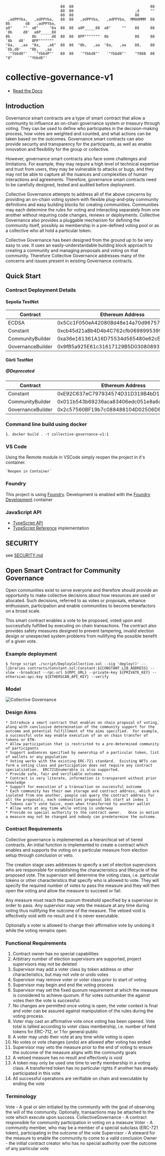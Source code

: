 ```
                         88  88                                   88
                         88  88                            ,d     ""
                         88  88                            88
 ,adPPYba,   ,adPPYba,   88  88   ,adPPYba,   ,adPPYba,  MM88MMM  88  8b       d8   ,adPPYba,
a8"     ""  a8"     "8a  88  88  a8P_____88  a8"     ""    88     88  `8b     d8'  a8P_____88
8b          8b       d8  88  88  8PP"""""""  8b            88     88   `8b   d8'   8PP"""""""
"8a,   ,aa  "8a,   ,a8"  88  88  "8b,   ,aa  "8a,   ,aa    88,    88    `8b,d8'    "8b,   ,aa
 `"Ybbd8"'   `"YbbdP"'   88  88   `"Ybbd8"'   `"Ybbd8"'    "Y888  88      "8"       `"Ybbd8"'
```

# collective-governance-v1

- [Read the Docs](https://collectivexyz.github.io/collective-governance-v1/)

## Introduction

Governance smart contracts are a type of smart contract that allow a community to influence an on-chain governance system or treasury through voting. They can be used to define who participates in the decision-making process, how votes are weighted and counted, and what actions can be taken based on the outcomes. Governance smart contracts can also provide security and transparency for the participants, as well as enable innovation and flexibility for the group or collective.

However, governance smart contracts also face some challenges and limitations. For example, they may require a high level of technical expertise and trust from users, they may be vulnerable to attacks or bugs, and they may not be able to capture all the nuances and complexities of human interactions and agreements. Therefore, governance smart contracts need to be carefully designed, tested and audited before deployment.

Collective Governance attempts to address all of the above concerns by providing an on-chain voting system with flexible plug-and-play community definitions and easy building blocks for creating communities. Communities may each determine the rules for voting and interacting separately from one another without requiring code changes, reviews or deployments. Collective Governance also provides a pluggable mechanism for defining the community itself, possibly as membership in a pre-defined voting pool or as a collective who all hold a particular token.

Collective Governance has been designed from the ground up to be very easy to use. It uses an easily-understandable building block approach to creating a community and managing proposals and voting on that community. Therefore Collective Governance addresses many of the concerns and issues present in existing Governance contracts.

## Quick Start

### Contract Deployment Details

#### Sepolia TestNet

| Contract          | Ethereum Address                           | Version |
| ----------------- | ------------------------------------------ | ------- |
| ECDSA             | 0x5Cc1F050eA42080Bd48e14a70d96757aAfa6F3e6 | 4.8.3   |
| Constant          | 0xcb45d21aBb4D4b4C762cfb0698995399FA97cb68 | 0.9.10  |
| CommunityBuilder  | 0xa36e161361A16D75534d565480e62cE474BaC9f3 | LATEST  |
| GovernanceBuilder | 0x9fB5a925E61c31617129B5D030808939DADA99f7 | LATEST  |

#### Görli TestNet

##### @Deprecated

| Contract          | Ethereum Address                           | Version |
| ----------------- | ------------------------------------------ | ------- |
| Constant          | 0xE92C637eC797934574D31D319B4bD1eca182e7F1 | 0.9.7   |
| CommunityBuilder  | 0x011b543b69236aca83406edc051e8a6dd3bcda1c | 0.9.7   |
| GovernanceBuilder | 0x2c57560BF19b7c088488104D02506D87f63e414C | 0.9.7   |

### Command line build using docker

    1. docker build . -t collective-governance-v1:1

### VS Code

Using the Remote module in VSCode simply reopen the project in it's container.

    `Reopen in Container`

### Foundry

This project is using [Foundry](https://github.com/foundry-rs/foundry). Development is enabled with the [Foundry Development](https://github.com/collectivexyz/foundry) container

### JavaScript API

- [TypeScript API](https://github.com/collectivexyz/governance/pkgs/npm/governance)
- [TypeScript Reference](https://github.com/collectivexyz/collective_governance_js) implementation

## SECURITY

see [SECURITY.md](SECURITY.md)

## Open Smart Contract for Community Governance

Open communities exist to serve everyone and therefore should provide an opportunity to make collective decisions about how resources are used or allocated. Such decisions, referred to as votes or proposals, enhance enthusiasm, participation and enable communities to become benefactors on a broad scale.

This smart contract enables a vote to be proposed, voted upon and successfully fulfilled by executing on chain transactions. The contract also provides safety measures designed to prevent tampering, invalid election design or unexpected system problems from nullifying the possible benefit of a given vote.

### Example deployment

```
$ forge script ./script/DeployCollective.sol --sig 'deploy()' --libraries contracts/Constant.sol:Constant:${CONSTANT_LIB_ADDRESS} --slow --broadcast --rpc-url ${RPC_URL} --private-key ${PRIVATE_KEY} --etherscan-api-key ${ETHERSCAN_API_KEY} --verify
```

### Model

![Collective Governance](site/_static/images/CollectiveGovernance.png)

### Design Aims

    * Introduce a smart contract that enables on chain proposal of voting, along with conclusive determination of the community support for the outcome and potential fulfillment of the aims specified.  For example, a successful vote may enable execution of an on chain transfer of tokens or ETH.
    * Allow participation that is restricted to a pre-determined community of participants
    * Support audiences specified by ownership of a particular token, list of wallets or any population
    * Voting works with the existing ERC-721 standard.  Existing NFTs can form a voting class and participation does not require any contract specialization.  ERC721Enumerable is also supported.
    * Provide safe, fair and verifiable outcomes
    * Contract is very literate, information is transparent without prior knowledge
    * Support for execution of a transaction on successful outcome
    * Each community has their own storage and contract address, which are isolated from one another, people can query the contract address for all the proposals, each communities proposal Ids start at index 1
    * Tokens can’t vote twice, even when transferred to another wallet
    * Allow veto at any time while voting is underway
    * Provide no special authority to the contract owner.   Once in motion a measure may not be changed and nobody can predetermine the outcome.

### Contract Requirements

Collective governance is implemented as a hierarchical set of tiered contracts. An initial function is implemented to create a contract which enables and supports the voting on a particular measure from election setup through conclusion or veto.

The creation stage uses addresses to specify a set of election supervisors who are responsible for establishing the characteristics and lifecycle of the proposed vote. The supervisor will determine the voting class, i.e. particular tokens or other characteristics that specify who is allowed to vote. They will specify the required number of votes to pass the measure and they will then open the voting and allow the measure to succeed or fail.

Any measure must reach the quorum threshold specified by a supervisor in order to pass. Any supervisor may veto the measure at any time during voting thus nullifying the outcome of the measure. The vetoed void is effectively void with no result and it is never executable.

Optionally a voter is allowed to change their affirmative vote by undoing it while the voting remains open.

### Functional Requirements

1. Contract owner has no special capabilities
2. Arbitrary number of election supervisors are supported, project supervisors may not be deleted
3. Supervisor may add a voter class by token address or other characteristics, but may not vote or undo votes
4. Supervisor may remove voter or voter class prior to start of voting
5. Supervisor may begin and end the voting process
6. Supervisor may set the fixed quorum requirement at which the measure is considered to achieve quorum. If for votes outnumber the against votes then the vote is successful.
7. No changes are permitted once voting is open, the voter context is final and voter can be assured against manipulation of the rules during the voting process.
8. Voter may cast an affirmative vote once voting has been opened. Vote total is tallied according to voter class membership, i.e. number of held tokens for ERC-712, or 1 for general public
9. A voter may undo their vote at any time while voting is open
10. No votes or vote changes (undo) are allowed after voting has ended
11. Supervisor may veto the measure prior to the end of voting to ensure the outcome of the measure aligns with the community goals
12. A vetoed measure has no result and effectively is void
13. A token may only be used one time to verify membership in a voting class. A transferred token has no particular rights if another has already participated in this vote
14. All successful operations are verifiable on chain and executable by ending the vote

### Terminology

Vote - A goal or aim initiated by the community with the goal of observing the will of the community. Optionally, transactions may be attached to the vote which execute upon success.
CollectiveGovernance - A contract responsible for community participation in voting on a measure
Voter - A community member, who may be a member of a special subclass (ERC-721 token), participating in the outcome of the vote
Supervisor - A steward for the measure to enable the community to come to a valid conclusion
Owner - the initial contract creator who has no special authority over the outcome of any particular vote
